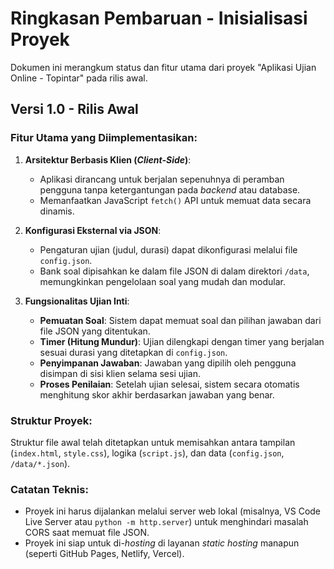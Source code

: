 # Ringkasan Pembaruan - Inisialisasi Proyek

Dokumen ini merangkum status dan fitur utama dari proyek "Aplikasi Ujian Online - Topintar" pada rilis awal.

## Versi 1.0 - Rilis Awal

### Fitur Utama yang Diimplementasikan:

1.  **Arsitektur Berbasis Klien (*Client-Side*)**:
    *   Aplikasi dirancang untuk berjalan sepenuhnya di peramban pengguna tanpa ketergantungan pada *backend* atau database.
    *   Memanfaatkan JavaScript `fetch()` API untuk memuat data secara dinamis.

2.  **Konfigurasi Eksternal via JSON**:
    *   Pengaturan ujian (judul, durasi) dapat dikonfigurasi melalui file `config.json`.
    *   Bank soal dipisahkan ke dalam file JSON di dalam direktori `/data`, memungkinkan pengelolaan soal yang mudah dan modular.

3.  **Fungsionalitas Ujian Inti**:
    *   **Pemuatan Soal**: Sistem dapat memuat soal dan pilihan jawaban dari file JSON yang ditentukan.
    *   **Timer (Hitung Mundur)**: Ujian dilengkapi dengan timer yang berjalan sesuai durasi yang ditetapkan di `config.json`.
    *   **Penyimpanan Jawaban**: Jawaban yang dipilih oleh pengguna disimpan di sisi klien selama sesi ujian.
    *   **Proses Penilaian**: Setelah ujian selesai, sistem secara otomatis menghitung skor akhir berdasarkan jawaban yang benar.

### Struktur Proyek:

Struktur file awal telah ditetapkan untuk memisahkan antara tampilan (`index.html`, `style.css`), logika (`script.js`), dan data (`config.json`, `/data/*.json`).

### Catatan Teknis:

*   Proyek ini harus dijalankan melalui server web lokal (misalnya, VS Code Live Server atau `python -m http.server`) untuk menghindari masalah CORS saat memuat file JSON.
*   Proyek ini siap untuk di-*hosting* di layanan *static hosting* manapun (seperti GitHub Pages, Netlify, Vercel).